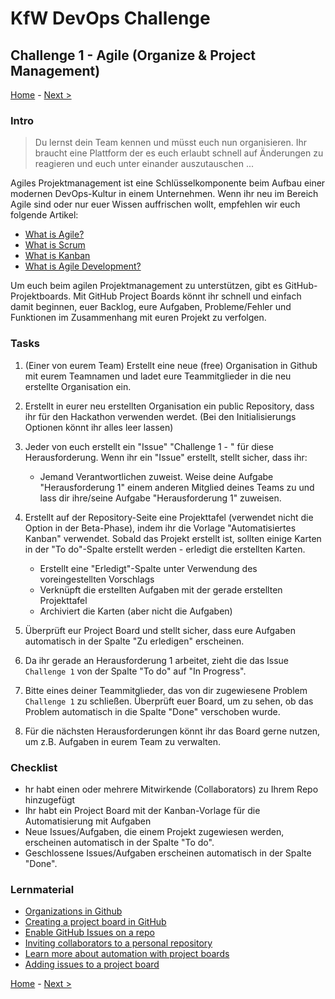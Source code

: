# KfW DevOps Challenge

## Challenge 1 - Agile (Organize & Project Management)

[Home](../../README.md) - [Next >](../challenge02/README.md)

### Intro

>Du lernst dein Team kennen und müsst euch nun organisieren. Ihr braucht eine Plattform der es euch erlaubt schnell auf Änderungen zu reagieren und euch unter einander auszutauschen ... 

Agiles Projektmanagement ist eine Schlüsselkomponente beim Aufbau einer modernen DevOps-Kultur in einem Unternehmen. Wenn ihr neu im Bereich Agile sind oder nur euer Wissen auffrischen wollt, empfehlen wir euch folgende Artikel:

- [What is Agile?](https://docs.microsoft.com/en-us/azure/devops/learn/agile/what-is-agile)
- [What is Scrum](https://docs.microsoft.com/en-us/azure/devops/learn/agile/what-is-scrum)
- [What is Kanban](https://docs.microsoft.com/en-us/azure/devops/learn/agile/what-is-kanban)
- [What is Agile Development?](https://docs.microsoft.com/en-us/azure/devops/learn/agile/what-is-agile-development)

Um euch beim agilen Projektmanagement zu unterstützen, gibt es GitHub-Projektboards. Mit GitHub Project Boards könnt ihr schnell und einfach damit beginnen, euer Backlog, eure Aufgaben, Probleme/Fehler und Funktionen im Zusammenhang mit euren Projekt zu verfolgen.

### Tasks

1. (Einer von eurem Team) Erstellt eine neue (free) Organisation in Github mit eurem Teamnamen und ladet eure Teammitglieder in die neu erstellte Organisation ein.

2. Erstellt in eurer neu erstellten Organisation ein public Repository, dass ihr für den Hackathon verwenden werdet. (Bei den Initialisierungs Optionen könnt ihr alles leer lassen)

3. Jeder von euch erstellt ein "Issue" "Challenge 1 - <dein Benutzername>" für diese Herausforderung. Wenn ihr ein "Issue" erstellt, stellt sicher, dass ihr:
    - Jemand Verantwortlichen zuweist. Weise deine Aufgabe "Herausforderung 1" einem anderen Mitglied deines Teams zu und lass dir ihre/seine Aufgabe "Herausforderung 1" zuweisen.

4. Erstellt auf der Repository-Seite eine Projekttafel (verwendet nicht die Option in der Beta-Phase), indem ihr die Vorlage "Automatisiertes Kanban" verwendet. Sobald das Projekt erstellt ist, sollten einige Karten in der "To do"-Spalte erstellt werden - erledigt die erstellten Karten.
   - Erstellt eine "Erledigt"-Spalte unter Verwendung des voreingestellten Vorschlags
   - Verknüpft die erstellten Aufgaben mit der gerade erstellten Projekttafel
   - Archiviert die Karten (aber nicht die Aufgaben)

5. Überprüft eur Project Board und stellt sicher, dass eure Aufgaben automatisch in der Spalte "Zu erledigen" erscheinen.

6. Da ihr gerade an Herausforderung 1 arbeitet, zieht die das Issue `Challenge 1` von der Spalte "To do" auf "In Progress".

7. Bitte eines deiner Teammitglieder, das von dir zugewiesene Problem `Challenge 1` zu schließen. Überprüft euer Board, um zu sehen, ob das Problem automatisch in die Spalte "Done" verschoben wurde. 

8. Für die nächsten Herausforderungen könnt ihr das Board gerne nutzen, um z.B. Aufgaben in eurem Team zu verwalten.
   
### Checklist

- hr habt einen oder mehrere Mitwirkende (Collaborators) zu Ihrem Repo hinzugefügt
- Ihr habt ein Project Board mit der Kanban-Vorlage für die Automatisierung mit Aufgaben
- Neue Issues/Aufgaben, die einem Projekt zugewiesen werden, erscheinen automatisch in der Spalte "To do".
- Geschlossene Issues/Aufgaben erscheinen automatisch in der Spalte "Done".

### Lernmaterial

- [Organizations in Github](https://docs.github.com/en/organizations/collaborating-with-groups-in-organizations/about-organizations)
- [Creating a project board in GitHub](https://docs.github.com/en/free-pro-team@latest/github/managing-your-work-on-github/creating-a-project-board)
- [Enable GitHub Issues on a repo](https://docs.github.com/en/free-pro-team@latest/github/managing-your-work-on-github/disabling-issues)
- [Inviting collaborators to a personal repository](https://docs.github.com/en/free-pro-team@latest/github/setting-up-and-managing-your-github-user-account/inviting-collaborators-to-a-personal-repository)
- [Learn more about automation with project boards](https://docs.github.com/en/free-pro-team@latest/github/managing-your-work-on-github/configuring-automation-for-project-boards)
- [Adding issues to a project board](https://docs.github.com/en/free-pro-team@latest/github/managing-your-work-on-github/adding-issues-and-pull-requests-to-a-project-board#adding-issues-and-pull-requests-to-a-project-board-from-the-sidebar)



[Home](../../README.md) - [Next >](../challenge02/README.md)